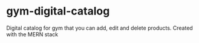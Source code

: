 # gym-digital-catalog
Digital catalog for gym that you can add, edit and delete products. Created with the MERN stack
